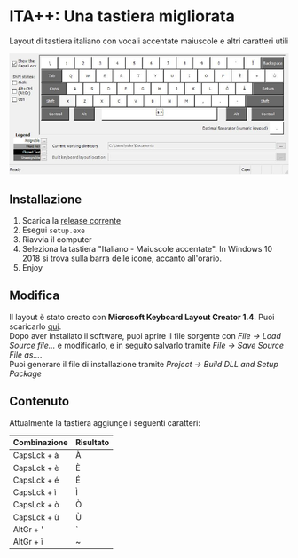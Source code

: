 # ITA++: Una tastiera migliorata
Layout di tastiera italiano con vocali accentate maiuscole e altri caratteri utili  

![layout con caps](ITA%2B%2BCaps.jpg)


## Installazione
1. Scarica la [release corrente](https://github.com/valerionew/ITA-keyboard-enhanced/releases)
2. Esegui `setup.exe`
3. Riavvia il computer
4. Seleziona la tastiera "Italiano - Maiuscole accentate". In Windows 10 2018 si trova sulla barra delle icone, accanto all'orario. 
5. Enjoy

## Modifica
Il layout è stato creato con **Microsoft Keyboard Layout Creator 1.4**. Puoi scaricarlo [qui](https://www.microsoft.com/en-us/download/details.aspx?id=22339).  
Dopo aver installato il software, puoi aprire il file sorgente con *File -> Load Source file...* e modificarlo, e in seguito salvarlo tramite *File -> Save Source File as...*.  
Puoi generare il file di installazione tramite *Project -> Build DLL and Setup Package*  

## Contenuto
Attualmente la tastiera aggiunge i seguenti caratteri:  

| Combinazione | Risultato |
|-------------|---|
| CapsLck + à | À |
| CapsLck + è | È |
| CapsLck + é | É |
| CapsLck + ì | Ì |
| CapsLck + ò | Ò |
| CapsLck + ù | Ù |
| AltGr + '   | ` |
| AltGr + ì   | ~ |


